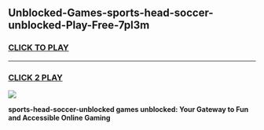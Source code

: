 
## Unblocked-Games-sports-head-soccer-unblocked-Play-Free-7pl3m
<h3>
<a href="https://premium76.site?title=sports-head-soccer-unblocked&ref=23A">CLICK TO PLAY</a></h3>
<hr>

<h3>
<a href="https://premium76.site?title=sports-head-soccer-unblocked&ref=23A">CLICK 2 PLAY</a>
  
</h3>

<a href="https://premium76.site?title=sports-head-soccer-unblocked&ref=23A"><img src="https://clearcache.store/games.png"></a>


**sports-head-soccer-unblocked games unblocked: Your Gateway to Fun and Accessible Online Gaming**
